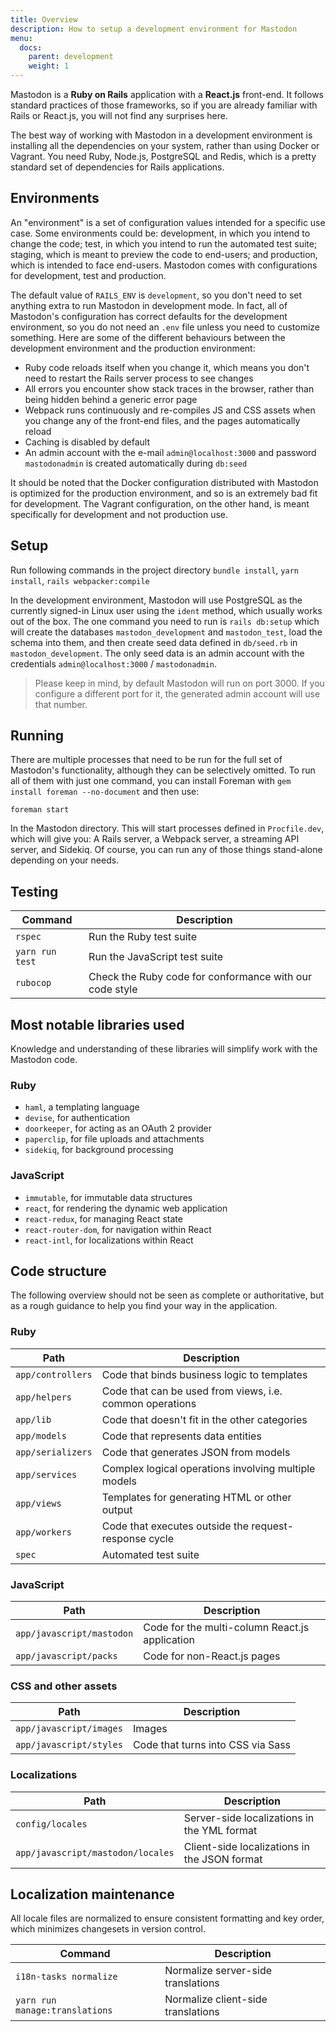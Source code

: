 ```yaml
---
title: Overview
description: How to setup a development environment for Mastodon
menu:
  docs:
    parent: development
    weight: 1
---
```


Mastodon is a **Ruby on Rails** application with a **React.js** front-end. It follows standard practices of those frameworks, so if you are already familiar with Rails or React.js, you will not find any surprises here.

The best way of working with Mastodon in a development environment is installing all the dependencies on your system, rather than using Docker or Vagrant. You need Ruby, Node.js, PostgreSQL and Redis, which is a pretty standard set of dependencies for Rails applications.

## Environments

An "environment" is a set of configuration values intended for a specific use case. Some environments could be: development, in which you intend to change the code; test, in which you intend to run the automated test suite; staging, which is meant to preview the code to end-users; and production, which is intended to face end-users. Mastodon comes with configurations for development, test and production.

The default value of `RAILS_ENV` is `development`, so you don't need to set anything extra to run Mastodon in development mode. In fact, all of Mastodon's configuration has correct defaults for the development environment, so you do not need an `.env` file unless you need to customize something. Here are some of the different behaviours between the development environment and the production environment:

- Ruby code reloads itself when you change it, which means you don't need to restart the Rails server process to see changes
- All errors you encounter show stack traces in the browser, rather than being hidden behind a generic error page
- Webpack runs continuously and re-compiles JS and CSS assets when you change any of the front-end files, and the pages automatically reload
- Caching is disabled by default
- An admin account with the e-mail `admin@localhost:3000` and password `mastodonadmin` is created automatically during `db:seed`

It should be noted that the Docker configuration distributed with Mastodon is optimized for the production environment, and so is an extremely bad fit for development. The Vagrant configuration, on the other hand, is meant specifically for development and not production use.

## Setup

Run following commands in the project directory `bundle install`, `yarn install`, `rails webpacker:compile`  

In the development environment, Mastodon will use PostgreSQL as the currently signed-in Linux user using the `ident` method, which usually works out of the box. The one command you need to run is `rails db:setup` which will create the databases `mastodon_development` and `mastodon_test`, load the schema into them, and then create seed data defined in `db/seed.rb` in `mastodon_development`. The only seed data is an admin account with the credentials `admin@localhost:3000` / `mastodonadmin`.

> Please keep in mind, by default Mastodon will run on port 3000. If you configure a different port for it, the generated admin account will use that number.

## Running

There are multiple processes that need to be run for the full set of Mastodon's functionality, although they can be selectively omitted. To run all of them with just one command, you can install Foreman with `gem install foreman --no-document` and then use:

    foreman start

In the Mastodon directory. This will start processes defined in `Procfile.dev`, which will give you: A Rails server, a Webpack server, a streaming API server, and Sidekiq. Of course, you can run any of those things stand-alone depending on your needs.

## Testing

|Command|Description|
|-------|-----------|
|`rspec`|Run the Ruby test suite|
|`yarn run test`|Run the JavaScript test suite|
|`rubocop`|Check the Ruby code for conformance with our code style|

## Most notable libraries used

Knowledge and understanding of these libraries will simplify work with the Mastodon code.

### Ruby

- `haml`, a templating language
- `devise`, for authentication
- `doorkeeper`, for acting as an OAuth 2 provider
- `paperclip`, for file uploads and attachments
- `sidekiq`, for background processing

### JavaScript

- `immutable`, for immutable data structures
- `react`, for rendering the dynamic web application
- `react-redux`, for managing React state
- `react-router-dom`, for navigation within React
- `react-intl`, for localizations within React

## Code structure

The following overview should not be seen as complete or authoritative, but as a rough guidance to help you find your way in the application.

### Ruby

|Path|Description|
|----|-----------|
|`app/controllers`|Code that binds business logic to templates|
|`app/helpers`|Code that can be used from views, i.e. common operations|
|`app/lib`|Code that doesn't fit in the other categories|
|`app/models`|Code that represents data entities|
|`app/serializers`|Code that generates JSON from models|
|`app/services`|Complex logical operations involving multiple models|
|`app/views`|Templates for generating HTML or other output|
|`app/workers`|Code that executes outside the request-response cycle|
|`spec`|Automated test suite|

### JavaScript

|Path|Description|
|----|-----------|
|`app/javascript/mastodon`|Code for the multi-column React.js application|
|`app/javascript/packs`|Code for non-React.js pages|

### CSS and other assets

|Path|Description|
|----|-----------|
|`app/javascript/images`|Images|
|`app/javascript/styles`|Code that turns into CSS via Sass|

### Localizations

|Path|Description|
|----|-----------|
|`config/locales`|Server-side localizations in the YML format|
|`app/javascript/mastodon/locales`|Client-side localizations in the JSON format|

## Localization maintenance

All locale files are normalized to ensure consistent formatting and key order, which minimizes changesets in version control.

|Command|Description|
|-------|-----------|
|`i18n-tasks normalize`|Normalize server-side translations|
|`yarn run manage:translations`|Normalize client-side translations|
